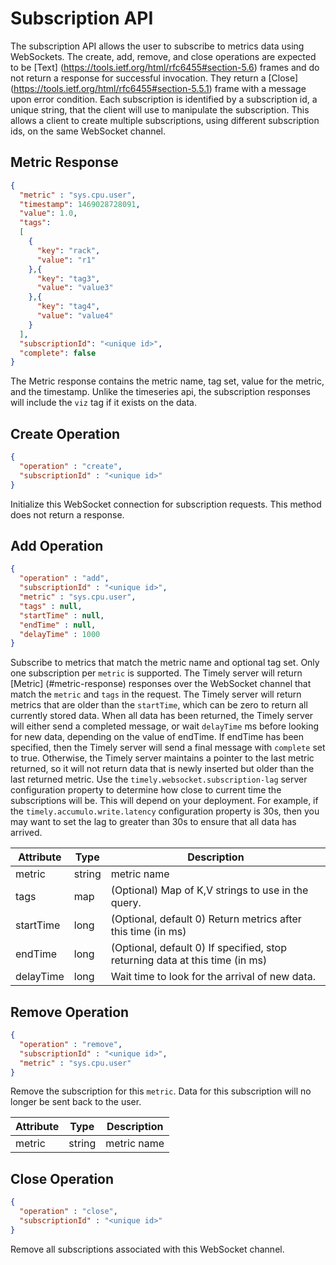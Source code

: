 # Subscription API

The subscription API allows the user to subscribe to metrics data using WebSockets. The create, add, remove, and close operations are expected to be [Text] (https://tools.ietf.org/html/rfc6455#section-5.6) frames and do not return a response for successful invocation. They return a [Close] (https://tools.ietf.org/html/rfc6455#section-5.5.1) frame with a message upon error condition. Each subscription is identified by a subscription id, a unique string, that the client will use to manipulate the subscription. This allows a client to create multiple subscriptions, using different subscription ids, on the same WebSocket channel.

## Metric Response

```json
{
  "metric" : "sys.cpu.user",
  "timestamp": 1469028728091,
  "value": 1.0,
  "tags":
  [
    {
      "key": "rack",
      "value": "r1"
    },{
      "key": "tag3",
      "value": "value3"
    },{
      "key": "tag4",
      "value": "value4"
    }
  ],
  "subscriptionId": "<unique id>",
  "complete": false
}
```

The Metric response contains the metric name, tag set, value for the metric, and the timestamp. Unlike the timeseries api, the subscription responses will include the `viz` tag if it exists on the data.

## Create Operation

```json
{
  "operation" : "create",
  "subscriptionId" : "<unique id>"
}
```

Initialize this WebSocket connection for subscription requests. This method does not return a response.


## Add Operation

```json
{
  "operation" : "add",
  "subscriptionId" : "<unique id>",
  "metric" : "sys.cpu.user",
  "tags" : null,
  "startTime" : null,
  "endTime" : null,
  "delayTime" : 1000
}
```

Subscribe to metrics that match the metric name and optional tag set. Only one subscription per `metric` is supported. The Timely server will return [Metric] (#metric-response) responses over the WebSocket channel that match the `metric` and `tags` in the request. The Timely server will return metrics that are older than the `startTime`, which can be zero to return all currently stored data. When all data has been returned, the Timely server will either send a completed message, or wait `delayTime` ms before looking for new data, depending on the value of endTime. If endTime has been specified, then the Timely server will send a final message with `complete` set to true. Otherwise, the Timely server maintains a pointer to the last metric returned, so it will not return data that is newly inserted but older than the last returned metric. Use the `timely.websocket.subscription-lag` server configuration property to determine how close to current time the subscriptions will be. This will depend on your deployment. For example, if the `timely.accumulo.write.latency` configuration property is 30s, then you may want to set the lag to greater than 30s to ensure that all data has arrived.

Attribute | Type | Description
----------|------|------------
metric | string | metric name
tags | map | (Optional) Map of K,V strings to use in the query.
startTime | long | (Optional, default 0) Return metrics after this time (in ms)
endTime | long | (Optional, default 0) If specified, stop returning data at this time (in ms)
delayTime | long | Wait time to look for the arrival of new data.

## Remove Operation

```json
{
  "operation" : "remove",
  "subscriptionId" : "<unique id>",
  "metric" : "sys.cpu.user"
}
```

Remove the subscription for this `metric`. Data for this subscription will no longer be sent back to the user.

Attribute | Type | Description
----------|------|------------
metric | string | metric name

## Close Operation

```json
{
  "operation" : "close",
  "subscriptionId" : "<unique id>"
}
```

Remove all subscriptions associated with this WebSocket channel.
